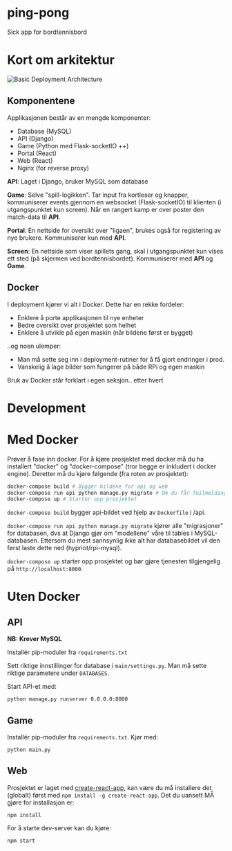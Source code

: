 # ping-pong
Sick app for bordtennisbord

# Kort om arkitektur
![Basic Deployment Architecture](https://s3-eu-west-1.amazonaws.com/ping-pong.komstek.no/assets/Basic+Deployment+Architecture.png)

## Komponentene
Applikasjonen består av en mengde komponenter:
- Database (MySQL)
- API (Django)
- Game (Python med Flask-socketIO ++)
- Portal (React)
- Web (React)
- Nginx (for reverse proxy)

__API__: Laget i Django, bruker MySQL som database

__Game__: Selve "spill-logikken". Tar input fra kortleser og knapper, kommuniserer events gjennom en websocket (Flask-socketIO) til klienten (i utgangspunktet kun screen). Når en rangert kamp er over poster den match-data til __API__.

__Portal__: En nettside for oversikt over "ligaen", brukes også for registering av nye brukere. Kommuniserer kun med __API__.

__Screen__: En nettside som viser spillets gang, skal i utgangspunktet kun vises ett sted (på skjermen ved bordtennisbordet). Kommuniserer med __API__ og __Game__.

## Docker
I deployment kjører vi alt i Docker. Dette har en rekke fordeler:
- Enklere å porte applikasjonen til nye enheter
- Bedre oversikt over prosjektet som helhet
- Enklere å utvikle på egen maskin (når bildene først er bygget)

..og noen ulemper:
- Man må sette seg inn i deployment-rutiner for å få gjort endringer i prod.
- Vanskelig å lage bilder som fungerer på både RPi og egen maskin

Bruk av Docker står forklart i egen seksjon.. etter hvert



# Development




# Med Docker
Prøver å fase inn docker. For å kjøre prosjektet med docker må du ha installert "docker" og "docker-compose" (tror begge er inkludert i docker engine). Deretter må du kjøre følgende (fra roten av prosjektet):

```bash
docker-compose build # Bygger bildene for api og web
docker-compose run api python manage.py migrate # Om du får feilmelding, prøv på nytt
docker-compose up # Starter opp prosjektet
```

`docker-compose build` bygger api-bildet ved hjelp av `Dockerfile` i /api.

`docker-compose run api python manage.py migrate` kjører alle "migrasjoner" for databasen, dvs at Django gjør om "modellene" våre til tables i MySQL-databasen. Ettersom du mest sannsynlig ikke alt har databasebildet vil den først laste dette ned (hypriot/rpi-mysql).

`docker-compose up` starter opp prosjektet og bør gjøre tjenesten tilgjengelig på `http://localhost:8000`.

# Uten Docker

## API
__NB: Krever MySQL__

Installér pip-moduler fra `requirements.txt`

Sett riktige innstillinger for database i `main/settings.py`. Man må sette riktige parametere under `DATABASES`.

Start API-et med:

```
python manage.py runserver 0.0.0.0:8000
```

## Game
Installér pip-moduler fra `requirements.txt`.
Kjør med:

```
python main.py
```

## Web
Prosjektet er laget med [create-react-app](https://github.com/facebookincubator/create-react-app), kan være du må installere det (globalt) først med `npm install -g create-react-app`.
Det du uansett MÅ gjøre for installasjon er:

```
npm install
```

For å starte dev-server kan du kjøre:

```
npm start
```
